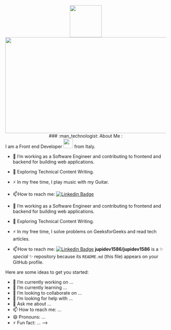<div id="header" align="center">
  <img src="https://media.giphy.com/media/M9gbBd9nbDrOTu1Mqx/giphy.gif" width="100"/>
</div>


<div align="center">
  <img src="https://media.giphy.com/media/dWesBcTLavkZuG35MI/giphy.gif" width="600" height="300"/>
</div>


<div align="center">
  ### :man_technologist: About Me :
</div>

<div align="left">
  I am a Front end Developer <img src="https://giphy.com/embed/Q5hFA1l3tmdCoRskwM" width="30"> from Italy.
</div>  


- :telescope: I’m working as a Software Engineer and contributing to frontend and backend for building web applications.

- :seedling: Exploring Technical Content Writing.

- :zap: In my free time, I play music with my Guitar.

- :mailbox:How to reach me: [![Linkedin Badge](https://www.linkedin.com/in/gianpaolo-buono/)](your-linkedin-url)


- :telescope: I’m working as a Software Engineer and contributing to frontend and backend for building web applications.

- :seedling: Exploring Technical Content Writing.

- :zap: In my free time, I solve problems on GeeksforGeeks and read tech articles.

- :mailbox:How to reach me: [![Linkedin Badge](https://img.shields.io/badge/-kakbar-blue?style=flat&logo=Linkedin&logoColor=white)](your-linkedin-url)
**jupidev1586/jupidev1586** is a ✨ _special_ ✨ repository because its `README.md` (this file) appears on your GitHub profile.

Here are some ideas to get you started:

- 🔭 I’m currently working on ...
- 🌱 I’m currently learning ...
- 👯 I’m looking to collaborate on ...
- 🤔 I’m looking for help with ...
- 💬 Ask me about ...
- 📫 How to reach me: ...
- 😄 Pronouns: ...
- ⚡ Fun fact: ...
-->
